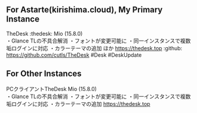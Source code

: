 ## For Astarte(kirishima.cloud), My Primary Instance

TheDesk :thedesk: Mio (15.8.0)  
・Glance TLの不具合解消
・フォントが変更可能に
・同一インスタンスで複数垢ログインに対応
・カラーテーマの追加
ほか
https://thedesk.top
 :github: https://github.com/cutls/TheDesk #Desk #DeskUpdate

 ## For Other Instances

PCクライアントTheDesk Mio (15.8.0)  
・Glance TLの不具合解消
・フォントが変更可能に
・同一インスタンスで複数垢ログインに対応
・カラーテーマの追加
https://thedesk.top